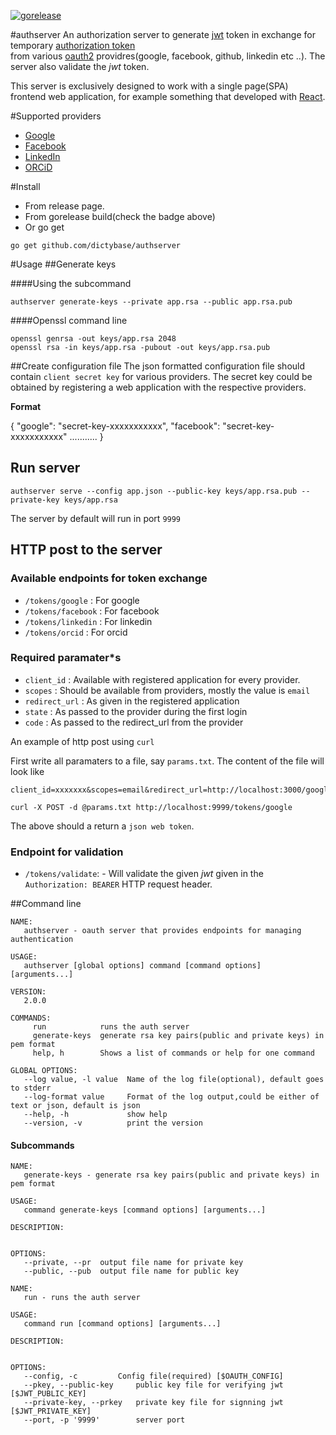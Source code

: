 [![gorelease](https://dn-gorelease.qbox.me/gorelease-download-blue.svg)](https://gobuild.io/dictyBase/authserver/master)

#authserver
An authorization server to generate [jwt](http://jwt.io) token in exchange
for temporary [authorization token](https://tools.ietf.org/html/rfc6749#section-1.4)  
from various [oauth2](http://oauth.net/2/) providres(google, facebook, github, linkedin etc ..).
The server also validate the *jwt* token.

This server is exclusively designed to work with a single page(SPA) frontend web application, for example
something that developed with [React](http://facebook.github.io/react/index.html).

#Supported providers
* [Google](https://developers.google.com/identity/protocols/OAuth2UserAgent)
* [Facebook](https://developers.facebook.com/docs/facebook-login/manually-build-a-login-flow)
* [LinkedIn](https://developer.linkedin.com/docs/oauth2)
* [ORCiD](https://members.orcid.org/api/about-orcid-apis)

#Install
* From release page.
* From gorelease build(check the badge above)
* Or go get

```
go get github.com/dictybase/authserver
```

#Usage
##Generate keys

####Using the subcommand

```authserver generate-keys --private app.rsa --public app.rsa.pub```

####Openssl command line

```
openssl genrsa -out keys/app.rsa 2048
openssl rsa -in keys/app.rsa -pubout -out keys/app.rsa.pub 
```

##Create configuration file
The json formatted configuration file should contain `client secret key` for various providers. The secret key
could be obtained by registering a web application with the respective providers.

__Format__

{
    "google": "secret-key-xxxxxxxxxxx",
    "facebook": "secret-key-xxxxxxxxxxx"
    ...........
}


## Run server
```
authserver serve --config app.json --public-key keys/app.rsa.pub --private-key keys/app.rsa
```
The server by default will run in port `9999`

## HTTP post to the server
### Available endpoints for token exchange
* `/tokens/google` : For google
* `/tokens/facebook` : For facebook
* `/tokens/linkedin` : For linkedin
* `/tokens/orcid` : For orcid

### Required paramater*s
* `client_id` : Available with registered application for every provider.
* `scopes` : Should be available from providers, mostly the value is `email`
* `redirect_url` : As given in the registered application
* `state` : As passed to the provider during the first login
* `code` : As passed to the redirect_url from the provider

An example of http post using `curl`

First write all paramaters to a file, say `params.txt`. The content of the file will look like
```
client_id=xxxxxxx&scopes=email&redirect_url=http://localhost:3000/google/callback&state=google&code=xxxxxx
```

```
curl -X POST -d @params.txt http://localhost:9999/tokens/google
```
The above should a return a `json web token`.

### Endpoint for validation
* `/tokens/validate`: - Will validate the given *jwt* given in the `Authorization: BEARER` HTTP request header.

##Command line
```
NAME:
   authserver - oauth server that provides endpoints for managing authentication

USAGE:
   authserver [global options] command [command options] [arguments...]

VERSION:
   2.0.0

COMMANDS:
     run            runs the auth server
     generate-keys  generate rsa key pairs(public and private keys) in pem format
     help, h        Shows a list of commands or help for one command

GLOBAL OPTIONS:
   --log value, -l value  Name of the log file(optional), default goes to stderr
   --log-format value     Format of the log output,could be either of text or json, default is json
   --help, -h             show help
   --version, -v          print the version

```

#### Subcommands
```
NAME:
   generate-keys - generate rsa key pairs(public and private keys) in pem format

USAGE:
   command generate-keys [command options] [arguments...]

DESCRIPTION:
   

OPTIONS:
   --private, --pr 	output file name for private key
   --public, --pub 	output file name for public key
``` 
```
NAME:
   run - runs the auth server

USAGE:
   command run [command options] [arguments...]

DESCRIPTION:
   

OPTIONS:
   --config, -c 		Config file(required) [$OAUTH_CONFIG]
   --pkey, --public-key 	public key file for verifying jwt [$JWT_PUBLIC_KEY]
   --private-key, --prkey 	private key file for signning jwt [$JWT_PRIVATE_KEY]
   --port, -p '9999'		server port
```

